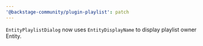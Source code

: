 ```yaml
---
'@backstage-community/plugin-playlist': patch
---
```


`EntityPlaylistDialog` now uses `EntityDisplayName` to display playlist owner Entity.
